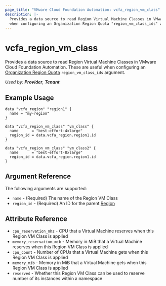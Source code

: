 ```yaml
---
page_title: "VMware Cloud Foundation Automation: vcfa_region_vm_class"
description: |-
  Provides a data source to read Region Virtual Machine Classes in VMware Cloud Foundation Automation. These are useful
  when configuring an Organization Region Quota "region_vm_class_ids" argument.
---
```


# vcfa_region_vm_class

Provides a data source to read Region Virtual Machine Classes in VMware Cloud Foundation Automation. These are useful
when configuring an [Organization Region Quota](/providers/vmware/vcfa/latest/docs/resources/org_region_quota) `region_vm_class_ids` argument.

_Used by: **Provider**, **Tenant**_

## Example Usage

```hcl
data "vcfa_region" "region1" {
  name = "my-region"
}

data "vcfa_region_vm_class" "vm_class" {
  name      = "best-effort-4xlarge"
  region_id = data.vcfa_region.region1.id
}

data "vcfa_region_vm_class" "vm_class2" {
  name      = "best-effort-8xlarge"
  region_id = data.vcfa_region.region1.id
}
```

## Argument Reference

The following arguments are supported:

- `name` - (Required) The name of the Region VM Class
- `region_id` - (Required) An ID for the parent [Region](/providers/vmware/vcfa/latest/docs/data-sources/region)

## Attribute Reference

- `cpu_reservation_mhz` - CPU that a Virtual Machine reserves when this Region VM Class is applied
- `memory_reservation_mib` - Memory in MiB that a Virtual Machine reserves when this Region VM Class is applied
- `cpu_count` - Number of CPUs that a Virtual Machine gets when this Region VM Class is applied
- `memory_mib` - Memory in MiB that a Virtual Machine gets when this Region VM Class is applied
- `reserved` - Whether this Region VM Class can be used to reserve number of its instances within a namespace
